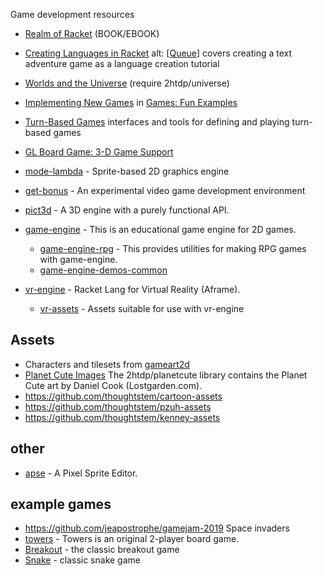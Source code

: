 Game development resources 

* [Realm of Racket](https://www.realmofracket.com) (BOOK/EBOOK)

* [Creating Languages in Racket](http://dl.acm.org/authorize?6529547)  alt: [[Queue](http://dl.acm.org/authorize?6501038)] covers creating a text adventure game as a language creation tutorial 

* [Worlds and the Universe](https://docs.racket-lang.org/teachpack/2htdpuniverse.html) (require 2htdp/universe)
* [Implementing New Games](https://docs.racket-lang.org/games/new-games.html) in [Games: Fun Examples](https://docs.racket-lang.org/games/index.html)
* [Turn-Based Games](https://docs.racket-lang.org/turn-based-game/index.html) interfaces and tools for defining and playing turn-based games
* [GL Board Game: 3-D Game Support](https://docs.racket-lang.org/gl-board-game/index.html)
* [mode-lambda](https://github.com/jeapostrophe/mode-lambda) - Sprite-based 2D graphics engine
* [get-bonus](https://github.com/get-bonus/get-bonus) - An experimental video game development environment


* [pict3d](https://github.com/jeapostrophe/pict3d) - A 3D engine with a purely functional API.

* [game-engine](https://github.com/thoughtstem/game-engine) - This is an educational game engine for 2D games.
  * [game-engine-rpg](https://github.com/thoughtstem/game-engine-rpg) - This provides utilities for making RPG games with game-engine.
  * [game-engine-demos-common](https://pkgs.racket-lang.org/package/game-engine-demos-common)

* [vr-engine](https://github.com/thoughtstem/vr-engine) - Racket Lang for Virtual Reality (Aframe).
  * [vr-assets](https://github.com/thoughtstem/vr-assets) - Assets suitable for use with vr-engine


## Assets

* Characters and tilesets from [gameart2d](https://www.gameart2d.com/freebies.html)
* [Planet Cute Images](https://docs.racket-lang.org/teachpack/2htdpPlanet_Cute_Images.html) The 2htdp/planetcute library contains the Planet Cute art by Daniel Cook (Lostgarden.com).
* https://github.com/thoughtstem/cartoon-assets
* https://github.com/thoughtstem/pzuh-assets
* https://github.com/thoughtstem/kenney-assets

## other

* [apse](https://github.com/jeapostrophe/apse) - A Pixel Sprite Editor.

## example games
* <https://github.com/jeapostrophe/gamejam-2019> Space invaders
* [towers](https://github.com/Metaxal/towers) - Towers is an original 2-player board game.
* [Breakout](https://github.com/soegaard/breakout) - the classic breakout game
* [Snake](https://github.com/bogdanp/hebi) - classic snake game